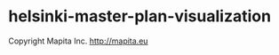 helsinki-master-plan-visualization
==================================

Copyright Mapita Inc.
http://mapita.eu
